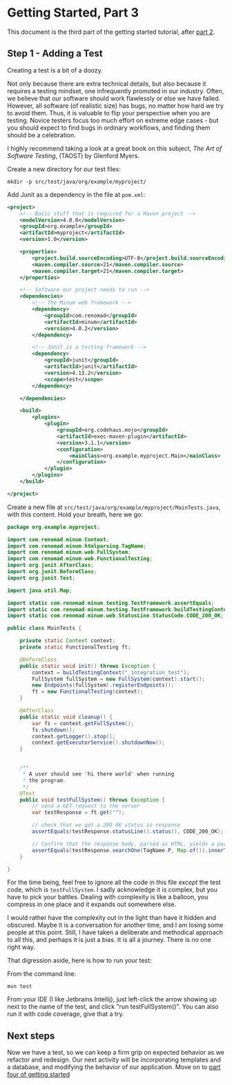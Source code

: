 Getting Started, Part 3
=======================

This document is the third part of the getting started 
tutorial, after [part 2](getting_started_part_2.md).

Step 1 - Adding a Test
----------------------

Creating a test is a bit of a doozy.

Not only because there are extra technical details, but also because it requires
a testing mindset, one infrequently promoted in our industry.  Often, we believe
that our software should work flawlessly or else we have failed.
However, all software (of realistic size) has bugs, no matter how hard we
try to avoid them. Thus, it is valuable to flip your perspective when you are 
testing. Novice testers focus too much effort on extreme edge cases - but you 
should expect to find bugs in ordinary workflows, and finding them should be a celebration. 

I highly recommend taking a look at a great book on this subject, _The
Art of Software Testing_, (TAOST) by Glenford Myers.

Create a new directory for our test files:

```shell
mkdir -p src/test/java/org/example/myproject/
```

Add Junit as a dependency in the file at `pom.xml`:

```xml
<project>
    <!-- Basic stuff that is required for a Maven project -->
    <modelVersion>4.0.0</modelVersion>
    <groupId>org.example</groupId>
    <artifactId>myproject</artifactId>
    <version>1.0</version>

    <properties>
        <project.build.sourceEncoding>UTF-8</project.build.sourceEncoding>
        <maven.compiler.source>21</maven.compiler.source>
        <maven.compiler.target>21</maven.compiler.target>
    </properties>

    <!-- Software our project needs to run -->
    <dependencies>
        <!-- The Minum web framework -->
        <dependency>
            <groupId>com.renomad</groupId>
            <artifactId>minum</artifactId>
            <version>4.0.2</version>
        </dependency>

        <!-- JUnit is a testing framework -->
        <dependency>
            <groupId>junit</groupId>
            <artifactId>junit</artifactId>
            <version>4.13.2</version>
            <scope>test</scope>
        </dependency>

    </dependencies>

    <build>
        <plugins>
            <plugin>
                <groupId>org.codehaus.mojo</groupId>
                <artifactId>exec-maven-plugin</artifactId>
                <version>3.1.1</version>
                <configuration>
                    <mainClass>org.example.myproject.Main</mainClass>
                </configuration>
            </plugin>
        </plugins>
    </build>

</project>

```

Create a new file at `src/test/java/org/example/myproject/MainTests.java`, with 
this content.  Hold your breath, here we go:

```java
package org.example.myproject;

import com.renomad.minum.Context;
import com.renomad.minum.htmlparsing.TagName;
import com.renomad.minum.web.FullSystem;
import com.renomad.minum.web.FunctionalTesting;
import org.junit.AfterClass;
import org.junit.BeforeClass;
import org.junit.Test;

import java.util.Map;

import static com.renomad.minum.testing.TestFramework.assertEquals;
import static com.renomad.minum.testing.TestFramework.buildTestingContext;
import static com.renomad.minum.web.StatusLine.StatusCode.CODE_200_OK;

public class MainTests {

    private static Context context;
    private static FunctionalTesting ft;

    @BeforeClass
    public static void init() throws Exception {
        context = buildTestingContext("_integration_test");
        FullSystem fullSystem = new FullSystem(context).start();
        new Endpoints(fullSystem).registerEndpoints();
        ft = new FunctionalTesting(context);
    }

    @AfterClass
    public static void cleanup() {
        var fs = context.getFullSystem();
        fs.shutdown();
        context.getLogger().stop();
        context.getExecutorService().shutdownNow();
    }


    /**
     * A user should see "hi there world" when running
     * the program.
     */
    @Test
    public void testFullSystem() throws Exception {
        // send a GET request to the server
        var testResponse = ft.get("");

        // check that we got a 200 OK status in response
        assertEquals(testResponse.statusLine().status(), CODE_200_OK);

        // Confirm that the response body, parsed as HTML, yields a paragraph with the expected content
        assertEquals(testResponse.searchOne(TagName.P, Map.of()).innerText(), "Hi there world!");
    }

}
```

For the time being, feel free to ignore all the code in this file *except* the 
test code, which is `testFullSystem`.  I sadly acknowledge it is complex,
but you have to pick your battles.  Dealing with complexity is like a balloon,
you compress in one place and it expands out somewhere else.  

I would rather have
the complexity out in the light than have it hidden and obscured.  Maybe it is a 
conversation for another time, and I am losing some people at
this point.  Still, I have taken a deliberate and methodical approach to all this, 
and perhaps it is just a bias.  It is all a journey.  There is no one right way.

That digression aside, here is how to run your test:

From the command line:

```shell
mvn test
```

From your IDE (I like Jetbrains Intellij), just left-click the arrow showing up next to 
the name of the test, and click "run testFullSystem()".  You can also run it with
code coverage, give that a try.

Next steps
----------

Now we have a test, so we can keep a firm grip on expected behavior as we refactor and
redesign.  Our next activity will be incorporating templates and a database, and modifying
the behavior of our application.  Move on to [part four of getting started](getting_started_part_4.md)